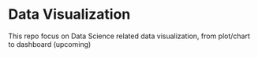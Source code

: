 # Data Visualization

This repo focus on Data Science related data visualization, from plot/chart to dashboard (upcoming)
